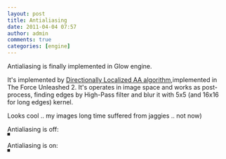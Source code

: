 ```yaml
---
layout: post
title: Antialiasing
date: 2011-04-04 07:57
author: admin
comments: true
categories: [engine]
---
```

<p>Antialiasing is finally implemented in Glow engine.</p><p>It's implemented by <a href="http://and.intercon.ru/releases/talks/dlaagdc2011/">Directionally Localized AA algorithm</a>,implemented in The Force Unleashed 2. It's operates in image space and works as post-process, finding edges by High-Pass filter and blur it with 5x5 (and 16x16 for long edges) kernel.<br /></p><p>Looks cool .. my images long time suffered from jaggies .. not now)</p><p>Antialiasing is off:<br /><img border="3" alt="" src="http://2.bp.blogspot.com/-2gF7K-fMb2U/TZl6MGOC6kI/AAAAAAAABJg/IUy4Ax8Dofo/s320/aa_off.jpg" /><br /><p>Antialiasing is on:<br /><img border="3" alt="" src="http://3.bp.blogspot.com/-OAV5QGicLNw/TZl6Q9mA3lI/AAAAAAAABJo/zIIKs2_kBXw/s320/aa_on.jpg" /><br /></p>

